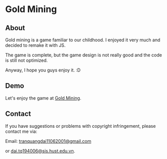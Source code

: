 # Gold Mining
## About
Gold mining is a game familiar to our childhood. I enjoyed it very much and decided to remake it with JS.

The game is complete, but the game design is not really good and the code is still not optimized.

Anyway, I hope you guys enjoy it. :D

## Demo
Let's enjoy the game at [Gold Mining](https://trandai1106.github.io/GoldMining/).
## Contact
If you have suggestions or problems with copyright infringement, please contact me via:

Email: tranquangdai11062001@gmail.com 

or dai.tq194006@sis.hust.edu.vn.
